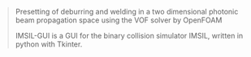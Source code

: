 > Presetting of deburring and welding in a two dimensional photonic beam propagation space using the VOF solver by OpenFOAM
>
> IMSIL-GUI is a GUI for the binary collision simulator IMSIL, written in python with Tkinter.
